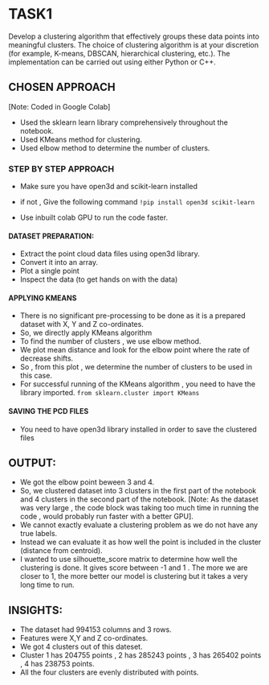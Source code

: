 # TASK1

Develop a clustering algorithm that effectively groups these data points into meaningful clusters. The choice of clustering algorithm is at your discretion (for example, K-means, DBSCAN, hierarchical clustering, etc.). The implementation can be carried out using either Python or C++.

## CHOSEN APPROACH
[Note: Coded in Google Colab]

- Used the sklearn learn library comprehensively throughout the notebook.
- Used KMeans method for clustering.
- Used elbow method to determine the number of clusters.

### STEP BY STEP APPROACH

- Make sure you have open3d and scikit-learn installed
- if not , Give the following command
```!pip install open3d scikit-learn```

- Use inbuilt colab GPU to run the code faster.

#### DATASET PREPARATION: 
- Extract the point cloud data files using open3d library.
- Convert it into an array.
- Plot a single point
- Inspect the data (to get hands on with the data)

#### APPLYING KMEANS
- There is no significant pre-processing to be done as it is a prepared dataset with X, Y and Z co-ordinates.
- So, we directly apply KMeans algorithm
- To find the number of clusters , we use elbow method.
- We plot mean distance and look for the elbow point where the rate of decrease shifts.
- So , from this plot , we determine the number of clusters to be used in this case.
- For successful running of the KMeans algorithm , you need to have the library imported.
```from sklearn.cluster import KMeans```

#### SAVING THE PCD FILES 
- You need to have open3d library installed in order to save the clustered files



## OUTPUT:
- We got the elbow point beween 3 and 4.
- So, we clustered dataset into 3 clusters in the first part of the notebook and 4 clusters in the second part of the notebook.
  [Note: As the dataset was very large , the code block was taking too much time in running the code , would probably run faster with a better GPU].
- We cannot exactly evaluate a clustering problem as we do not have any true labels.
- Instead we can evaluate it as how well the point is included in the cluster (distance from centroid).
- I wanted to use silhouette_score matrix to determine how well the clustering is done. It gives score between -1 and 1 . The more we are closer to 1, the more better our model is clustering but it takes a very long time to run.

## INSIGHTS:
- The dataset had 994153 columns and 3 rows.
- Features were X,Y and Z co-ordinates.
- We got 4 clusters out of this dateset.
- Cluster 1 has 204755 points , 2 has 285243 points , 3 has 265402 points , 4 has 238753 points.
- All the four clusters are evenly distributed with points.
